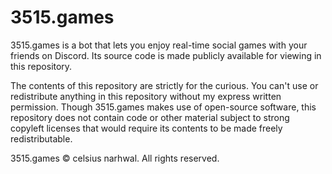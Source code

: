 # 3515.games

3515.games is a bot that lets you enjoy real-time social games with your friends on Discord. Its source code is made
publicly available for viewing in this repository.

The contents of this repository are strictly for the curious. You can't use or redistribute anything in this repository
without my express written permission.
Though 3515.games makes use of open-source software, this repository does not contain code or other material subject to
strong copyleft licenses that would require its contents to be made freely redistributable.

3515.games © celsius narhwal. All rights reserved.
